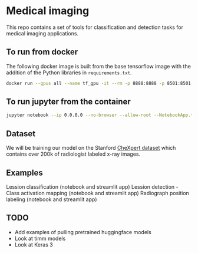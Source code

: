 # Medical imaging

This repo contains a set of tools for classification and detection tasks for medical imaging applications. 

## To run from docker

The following docker image is built from the base tensorflow image with the addition of the Python libraries in `requirements.txt`.

```bash
docker run --gpus all --name tf_gpu -it --rm -p 8888:8888 -p 8501:8501 --entrypoint /bin/bash -w /medical-imaging -v $(pwd):/medical-imaging -v /media/ssd_4TB:/data tensorflow/computervision:v3
```

## To run jupyter from the container

```bash
jupyter notebook --ip 0.0.0.0 --no-browser --allow-root --NotebookApp.token=''
```

## Dataset
We will be training our model on the Stanford [CheXpert dataset](https://stanfordmlgroup.github.io/competitions/chexpert/) which contains over 200k of radiologist labeled x-ray images.

## Examples
Lession classification (notebook and streamlit app)
Lession detection - Class activation mapping (notebook and streamlit app)
Radiograph position labeling (notebook and streamlit app)

## TODO
- Add examples of pulling pretrained huggingface models
- Look at timm models
- Look at Keras 3

